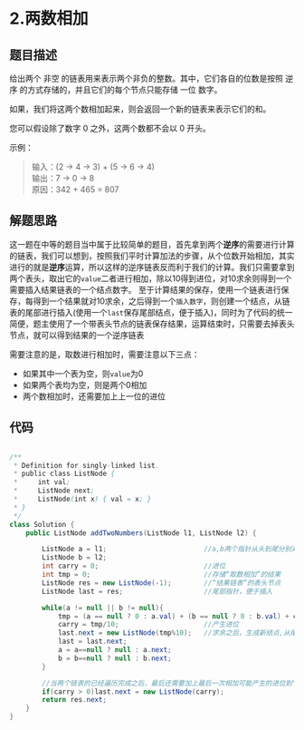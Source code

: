 # 2.两数相加

## 题目描述
给出两个 非空 的链表用来表示两个非负的整数。其中，它们各自的位数是按照 逆序 的方式存储的，并且它们的每个节点只能存储 一位 数字。

如果，我们将这两个数相加起来，则会返回一个新的链表来表示它们的和。

您可以假设除了数字 0 之外，这两个数都不会以 0 开头。

示例：

>输入：(2 -> 4 -> 3) + (5 -> 6 -> 4)<br>
>输出：7 -> 0 -> 8<br>
>原因：342 + 465 = 807

## 解题思路
这一题在中等的题目当中属于比较简单的题目，首先拿到两个**逆序**的需要进行计算的链表，我们可以想到，按照我们平时计算加法的步骤，从个位数开始相加，其实进行的就是**逆序**运算，所以这样的逆序链表反而利于我们的计算。我们只需要拿到两个表头，取出它的`value`二者进行相加，除以10得到进位，对10求余则得到一个需要插入结果链表的一个结点数字。
至于计算结果的保存，使用一个链表进行保存，每得到一个结果就对10求余，之后得到一个`插入数字`，则创建一个结点，从链表的尾部进行插入(使用一个`last`保存尾部结点，便于插入)，同时为了代码的统一简便，题主使用了一个带表头节点的链表保存结果，运算结束时，只需要去掉表头节点，就可以得到结果的一个逆序链表


需要注意的是，取数进行相加时，需要注意以下三点：
- 如果其中一个表为空，则`value`为0
- 如果两个表均为空，则是两个0相加
- 两个数相加时，还需要加上上一位的进位




## 代码
```java

/**
 * Definition for singly-linked list.
 * public class ListNode {
 *     int val;
 *     ListNode next;
 *     ListNode(int x) { val = x; }
 * }
 */
class Solution {
    public ListNode addTwoNumbers(ListNode l1, ListNode l2) {

        ListNode a = l1;                        //a,b两个指针从头到尾分别对两个链表进行遍历
        ListNode b = l2;
        int carry = 0;                          //进位
        int tmp = 0;                            //存储“取数相加”的结果
        ListNode res = new ListNode(-1);        //“结果链表”的表头节点
        ListNode last = res;                    //尾部指针，便于插入

        while(a != null || b != null){
            tmp = (a == null ? 0 : a.val) + (b == null ? 0 : b.val) + carry;    //本算法的关键
            carry = tmp/10;                     //产生进位
            last.next = new ListNode(tmp%10);   //求余之后，生成新结点,从尾部插入"结果链表"
            last = last.next;
            a = a==null ? null : a.next;
            b = b==null ? null : b.next;
        }

        //当两个链表的已经遍历完成之后，最后还需要加上最后一次相加可能产生的进位到"结果链表"中
        if(carry > 0)last.next = new ListNode(carry);
        return res.next;
    }
}
```